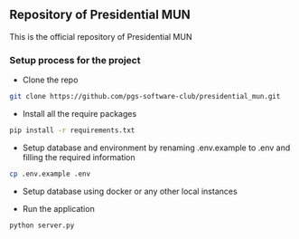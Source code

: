 ## Repository of Presidential MUN

This is the official repository of Presidential MUN

### Setup process for the project

- Clone the repo

```bash
git clone https://github.com/pgs-software-club/presidential_mun.git
```

- Install all the require packages

```bash
pip install -r requirements.txt
```

- Setup database and environment by renaming .env.example to .env and filling the required information

```bash
cp .env.example .env
```

- Setup database using docker or any other local instances

- Run the application

```bash
python server.py
```
